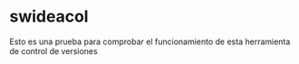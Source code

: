 # swideacol
Esto es una prueba para comprobar el funcionamiento de esta herramienta de control de versiones
